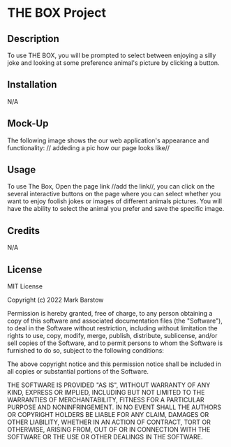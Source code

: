 # THE BOX Project

## Description

To use THE BOX, you will be prompted to select between enjoying a silly joke and looking at some preference animal's picture by clicking a button.

## Installation

N/A

## Mock-Up

The following image shows the our web application's appearance and functionality:
// addeding a pic how our page looks like//

## Usage

To use The Box, Open the page link //add the link//, you can click on the several interactive buttons on the page where you can select whether you want to enjoy foolish jokes or images of different animals pictures. You will have the ability to select the animal you prefer and save the specific image.

## Credits

N/A

## License

MIT License

Copyright (c) 2022 Mark Barstow

Permission is hereby granted, free of charge, to any person obtaining a copy
of this software and associated documentation files (the "Software"), to deal
in the Software without restriction, including without limitation the rights
to use, copy, modify, merge, publish, distribute, sublicense, and/or sell
copies of the Software, and to permit persons to whom the Software is
furnished to do so, subject to the following conditions:

The above copyright notice and this permission notice shall be included in all
copies or substantial portions of the Software.

THE SOFTWARE IS PROVIDED "AS IS", WITHOUT WARRANTY OF ANY KIND, EXPRESS OR
IMPLIED, INCLUDING BUT NOT LIMITED TO THE WARRANTIES OF MERCHANTABILITY,
FITNESS FOR A PARTICULAR PURPOSE AND NONINFRINGEMENT. IN NO EVENT SHALL THE
AUTHORS OR COPYRIGHT HOLDERS BE LIABLE FOR ANY CLAIM, DAMAGES OR OTHER
LIABILITY, WHETHER IN AN ACTION OF CONTRACT, TORT OR OTHERWISE, ARISING FROM,
OUT OF OR IN CONNECTION WITH THE SOFTWARE OR THE USE OR OTHER DEALINGS IN THE
SOFTWARE.